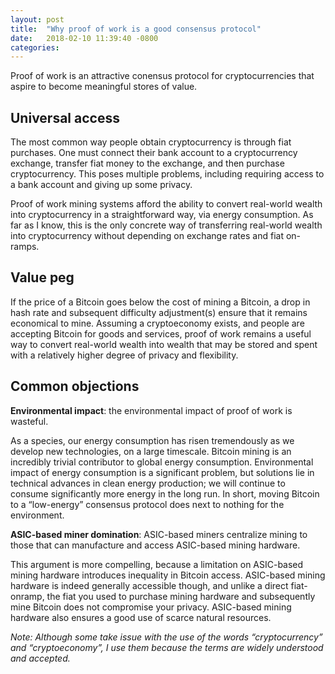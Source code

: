 ```yaml
---
layout: post
title:  "Why proof of work is a good consensus protocol"
date:   2018-02-10 11:39:40 -0800
categories:
---
```

Proof of work is an attractive conensus protocol for cryptocurrencies that aspire to become meaningful stores of value.

## Universal access

The most common way people obtain cryptocurrency is through fiat purchases. One must connect their bank account to a cryptocurrency exchange, transfer fiat money to the exchange, and then purchase cryptocurrency. This poses multiple problems, including requiring access to a bank account and giving up some privacy.

Proof of work mining systems afford the ability to convert real-world wealth into cryptocurrency in a straightforward way, via energy consumption. As far as I know, this is the only concrete way of transferring real-world wealth into cryptocurrency without depending on exchange rates and fiat on-ramps.


## Value peg

If the price of a Bitcoin goes below the cost of mining a Bitcoin, a drop in hash rate and subsequent difficulty adjustment(s) ensure that it remains economical to mine. Assuming a cryptoeconomy exists, and people are accepting Bitcoin for goods and services, proof of work remains a useful way to convert real-world wealth into wealth that may be stored and spent with a relatively higher degree of privacy and flexibility.


## Common objections

**Environmental impact**: the environmental impact of proof of work is wasteful.

As a species, our energy consumption has risen tremendously as we develop new technologies, on a large timescale. Bitcoin mining is an incredibly trivial contributor to global energy consumption. Environmental impact of energy consumption is a significant problem, but solutions lie in technical advances in clean energy production; we will continue to consume significantly more energy in the long run. In short, moving Bitcoin to a “low-energy” consensus protocol does next to nothing for the environment.

**ASIC-based miner domination**: ASIC-based miners centralize mining to those that can manufacture and access ASIC-based mining hardware.

This argument is more compelling, because a limitation on ASIC-based mining hardware introduces inequality in Bitcoin access. ASIC-based mining hardware is indeed generally accessible though, and unlike a direct fiat-onramp, the fiat you used to purchase mining hardware and subsequently mine Bitcoin does not compromise your privacy. ASIC-based mining hardware also ensures a good use of scarce natural resources.

*Note: Although some take issue with the use of the words “cryptocurrency” and “cryptoeconomy”, I use them because the terms are widely understood and accepted.*
